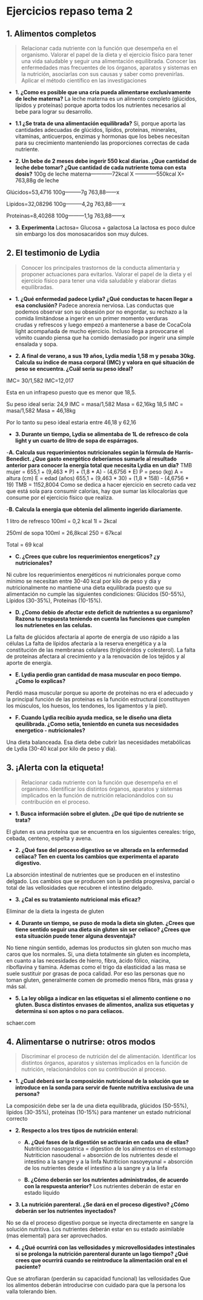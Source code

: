 # Ejercicios repaso tema 2

## 1. Alimentos completos 
> Relacionar cada nutriente con la función que desempeña en el organismo. 
> Valorar el papel de la dieta y el ejercicio físico para tener una vida saludable y seguir una alimentación equilibrada. 
> Conocer las enfermedades mas frecuentes de los órganos, aparatos y sistemas en la nutrición, asociarlas con sus causas y saber como prevenirlas. 
> Aplicar el método científico en las investigaciones


- **1. ¿Como es posible que una cria pueda alimentarse exclusivamente de leche materna?**
La leche materna es un alimento completo (glúcidos, lípidos y proteínas) porque aporta todos los nutrientes necesarios al bebe para lograr su desarrollo. 
- **1.1 ¿Se trata de una alimentación equilibrada?**
	Si, porque aporta las cantidades adecuadas de glúcidos, lípidos, proteínas, minerales, 			vitaminas, anticuerpos, enzimas y hormonas que los bebes necesitan para su crecimiento manteniendo las proporciones correctas de cada nutriente.  

- **2. Un bebe de 2 meses debe ingerir 550 kcal diarias. ¿Que cantidad de leche debe tomar? ¿Que cantidad de cada nutriente toma con esta dosis?**
	100g de leche materna————72kcal
		X		 ————550kcal
X= 763,88g de leche

Glúcidos=53,4716
100g———7g 
763,88——x

Lipidos=32,08296
100g———4,2g
763,88——x


Proteinas=8,40268
100g———1,1g
763,88——x
 
 
- **3. Experimenta**
	Lactosa= Glucosa + galactosa 
La lactosa es poco dulce sin embargo los dos monosacaridos son muy dulces. 



## 2. El testimonio de Lydia
> Conocer los principales trastornos de la conducta alimentaria y proponer actuaciones para evitarlos. 
> Valorar el papel de la dieta y el ejercicio físico para tener una vida saludable y elaborar dietas equilibradas. 

- **1. ¿Qué enfermedad padece Lydia? ¿Qué conductas te hacen llegar a esa conclusión?**
	Padece anorexia nerviosa. Las conductas que podemos observar son su obsesión por no		engordar, su rechazo a la comida limitándose a ingerir en un primer momento verduras	
 	crudas y refrescos y luego empezó a mantenerse a base de CocaCola light acompañada 		de mucho ejercicio. Incluso llega a provocarse el vómito cuando piensa que ha comido 			demasiado por ingerir una simple ensalada y sopa. 

- **2. A final de verano, a sus 19 años, Lydia medía 1,58 m y pesaba 30kg. Calcula su indice de masa corporal (IMC) y valora en qué situación de peso se encuentra. ¿Cuál sería su peso ideal?**

IMC= 30/1,582
IMC=12,017

Esta en un infrapeso puesto que es menor que 18,5.

Su peso ideal seria: 24,9 IMC = masa/1,582 		Masa = 62,16kg
		         18,5 IMC = masa/1,582 		Masa = 46,18kg

Por lo tanto su peso ideal estaria entre 46,18 y 62,16

- **3. Durante un tiempo, Lydia se alimentaba de 1L de refresco de cola light y un cuarto de litro de sopa de espárragos.**


-**A. Calcula sus requerimientos nutricionales según la fórmula de Harris-Benedict. ¿Que gasto energético deberíamos sumarle al resultado anterior para conocer la energía total que necesita Lydia en un día?**
	TMB mujer = 655,1 + (9,463 * P) + (1,8 * A) - (4,6756 * E)
		P = peso (kg)	A = altura (cm)	   E = edad (años)
	 655,1 + (9,463 * 30) + (1,8 * 158) - (4,6756 * 19)
	TMB = 1152,8004
Como se dedica a hacer ejercicio en secreto cada vez que está sola para consumir calorías, hay que sumar las kilocalorías que consume por el ejercicio físico que realiza.

-**B. Calcula la energia que obtenia del alimento ingerido diariamente.**

1 litro de refresco 
100ml = 0,2 kcal 
1l = 2kcal 

250ml de sopa
100ml = 26,8kcal
250 = 67kcal

Total = 69 kcal 


- **C. ¿Crees que cubre los requerimientos energeticos? ¿y nutricionales?** 


Ni cubre los requerimientos energéticos ni nutricionales porque como mínimo se necesitan entre 30-40 kcal por kilo de peso y día y nutricionalmente no mantiene una dieta equilibrada puesto que su alimentación no cumple las siguientes condiciones: Glúcidos (50-55%), Lípidos (30-35%), Proteínas (10-15%).

- **D. ¿Como debio de afectar este deficit de nutrientes a su organismo? Razona tu respuesta teniendo en cuenta las funciones que cumplen los nutrienetes en las celulas.**


La falta de glúcidos afectaría al aporte de energía de uso rápido a las células
La falta de lípidos afectaría a la reserva energética y a la constitución de las membranas celulares (triglicéridos y colesterol).
La falta de proteínas afectara al crecimiento y a la renovación de los tejidos y al aporte de energía. 


- **E. Lydia perdio gran cantidad de masa muscular en poco tiempo. ¿Como lo explicas?**


Perdió masa muscular porque su aporte de proteínas no era el adecuado y la principal función de las proteínas es la función estructural (constituyen los músculos, los huesos, los tendones, los ligamentos y la piel).


- **F. Cuando Lydia recibio ayuda medica, se le diseño una dieta qeuilibrada. ¿Como setia, tenientdo en cuneta sus necesidades energetico - nutricionales?**

Una dieta balanceada. Esa dieta debe cubrir las necesidades metabólicas de Lydia (30-40 kcal por kilo de peso y día).





## 3. ¡Alerta con la etiqueta!
> Relacionar cada nutriente con la función que desempeña en el organismo. 
> Identificar los distintos órganos, aparatos y sistemas implicados en la función de nutrición relacionándolos con su contribución en el proceso. 

- **1. Busca información sobre el gluten. ¿De qué tipo de nutriente se trata?**

El gluten es una proteína que se encuentra en los siguientes cereales: trigo, cebada, centeno, espelta y avena. 


- **2. ¿Qué fase del proceso digestivo se ve alterada en la enfermedad celíaca? Ten en cuenta los cambios que experimenta el aparato digestivo.**

La absorción intestinal de nutrientes que se producen en el instestino delgado. Los cambios que se producen son la perdida progresiva, parcial o total de las vellosidades que recubren el intestino delgado. 

- **3. ¿Cal es su tratamiento nutricional más eficaz?**

Eliminar de la dieta la ingesta de gluten

- **4. Durante un tiempo, se puso de moda la dieta sin gluten. ¿Crees que tiene sentido seguir una dieta sin gluten sin ser celíaco? ¿Crees que esta situación puede tener alguna desventaja?**

No tiene ningún sentido, ademas los productos sin gluten son mucho mas caros que los normales. 
Si, una dieta totalmente sin gluten es incompleta, en cuanto a las necesidades de hierro, fibra, ácido fólico, niacina, riboflavina y tiamina. Ademas como el trigo da elasticidad a las masa se suele sustituir por grasas de poca calidad.
Por eso las personas que no toman gluten, generalmente comen de promedio menos fibra, más grasa y más sal. 


- **5. La ley obliga a indicar en las etiquetas si el alimento contiene o no gluten. Busca distintos envases de alimentos, analiza sus etiquetas y determina si son aptos o no para celíacos.**

schaer.com








## 4. Alimentarse o nutrirse: otros modos
> Discriminar el proceso de nutrición del de alimentación. 
> Identificar los distintos órganos, aparatos y sistemas implicados en la función de nutrición, relacionándolos con su contribución al proceso. 

- **1. ¿Cual deberá ser la composición nutricional de la solución que se introduce en la sonda para servir de fuente nutritiva exclusiva de una persona?**

La composición debe ser la de una dieta equilibrada, glúcidos (50-55%), lípidos (30-35%), proteínas (10-15%) para mantener un estado nutricional correcto




- **2. Respecto a los tres tipos de nutrición enteral:**
	- **A. ¿Qué fases de la digestión se activarán en cada una de ellas?**
		Nutriticion nasogastrica = digestion de los alimentos en el estomago
		Nutriticion nasoudenal = absorción de los nutrientes desde el intestino a la sangre 			y a la linfa
		Nutriticion nasoyeyunal = absorción de los nutrientes desde el intestino a la sangre 			y a la linfa
		 
	- **B. ¿Cómo deberán ser los nutrientes administrados, de acuerdo con la respuesta 			anterior?**
		Los nutrientes deberán de estar en estado líquido

- **3. La nutrición parenteral. ¿Se dará en el proceso digestivo? ¿Cómo deberán ser los nutrientes inyectados?**

No se da el proceso digestivo porque se inyecta directamente en sangre la solución nutritiva. 
Los nutrientes deberán estar en su estado asimilable (mas elemental) para ser aprovechados.

- **4. ¿Qué ocurrirá con las vellosidades y microvellosidades intestinales si se prolonga la nutrición parenteral durante un lago tiempo? ¿Qué crees que ocurrirá cuando se reintroduce la alimentación oral en el paciente?**

Que se atrofiaran (perderán su capacidad funcional) las vellosidades 
Que los alimentos deberán introducirse con cuidado para que la persona los valla tolerando bien. 